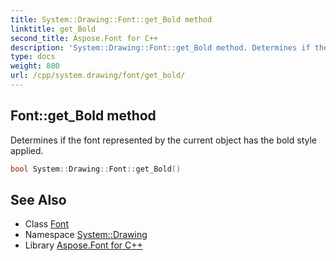 ```yaml
---
title: System::Drawing::Font::get_Bold method
linktitle: get_Bold
second_title: Aspose.Font for C++
description: 'System::Drawing::Font::get_Bold method. Determines if the font represented by the current object has the bold style applied in C++.'
type: docs
weight: 800
url: /cpp/system.drawing/font/get_bold/
---
```

## Font::get_Bold method


Determines if the font represented by the current object has the bold style applied.

```cpp
bool System::Drawing::Font::get_Bold()
```

## See Also

* Class [Font](../)
* Namespace [System::Drawing](../../)
* Library [Aspose.Font for C++](../../../)
